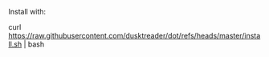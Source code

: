 Install with:

curl https://raw.githubusercontent.com/dusktreader/dot/refs/heads/master/install.sh | bash
